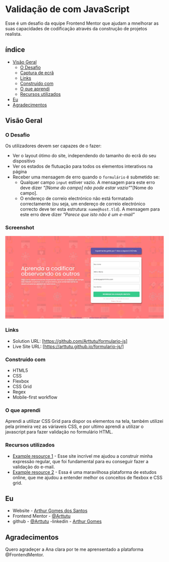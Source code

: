 # Validação de com JavaScript

Esse é um desafio da equipe Frontend Mentor que ajudam a mnelhorar as suas capacidades de codificação através da construção de projetos realista.

## índice

- [Visão Geral](#visão-geral)
  - [O Desafio](#o-desafio)
  - [Captura de ecrã](#screenshot)
  - [Links](#links)
  - [Construído com](#Construído-com)
  - [O que aprendi](#O-que-aprendi)
  - [Recursos utilizados](#recursos-utilizados)
- [Eu](#eu)
- [Agradecimentos](#Agradecimentos)

## Visão Geral

### O Desafio

Os utilizadores devem ser capazes de o fazer:

- Ver o layout ótimo do site, independendo do tamanho do ecrã do seu dispositivo
- Ver os estados de flutuação para todos os elementos interativos na página
- Receber uma mensagem de erro quando o `formulário` é submetido se:
  - Qualquer campo `input` estiver vazio. A mensagem para este erro deve dizer _"[Nome do campo] não pode estar vazio"_"[Nome do campo].
  - O endereço de correio electrónico não está formatado correctamente (ou seja, um endereço de correio electrónico correcto deve ter esta estrutura: `name@host.tld`). A mensagem para este erro deve dizer _"Parece que isto não é um e-mail"_

### Screenshot

![](./design/design-desktop.jpeg)

### Links

- Solution URL: [https://github.com/Arttutu/formulario-js]
- Live Site URL: [https://arttutu.github.io/formulario-js/]

### Construído com

- HTML5
- CSS
- Flexbox
- CSS Grid
- Regex
- Mobile-first workflow

### O que aprendi

Aprendi a utilizar CSS Grid para dispor os elementos na tela, também utilizei pela primeira vez as váriaveis CSS, e por ultimo aprendi a utilizar o javascript para fazer validação no formulário HTML.

### Recursos utilizados

- [Example resource 1](https://regex101.com/) - Esse site incrível me ajudou a construir minha expressão regular, que foi fundamental para eu conseguir fazer a validação do e-mail.
- [Example resource 2](https://www.alura.com.br/) - Essa é uma maravilhosa plataforma de estudos online, que me ajudou a entender melhor os conceitos de flexbox e CSS grid.

## Eu

- Website - [ Arthur Gomes dos Santos](https://arttutu.github.io/meu_portfolio/)
- Frontend Mentor - [@Arttutu](https://www.frontendmentor.io/profile/Arttutu)
- github - [@Arttutu](https://github.com/Arttutu)
  -linkedin - [Arthur Gomes](https://www.linkedin.com/in/santos-gomes/)

## Agradecimentos

Quero agradeçer a Ana clara por te me aprensentado a plataforma @FrontendMentor.
